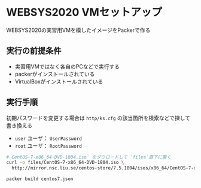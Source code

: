 # WEBSYS2020 VMセットアップ

WEBSYS2020の実習用VMを模したイメージをPackerで作る

## 実行の前提条件

- 実習用VMではなく各自のPCなどで実行する
- packerがインストールされている
- VirtualBoxがインストールされている

## 実行手順

初期パスワードを変更する場合は `http/ks.cfg` の該当箇所を検索などで探して書き換える

- `user` ユーザ： `UserPassword`
- `root` ユーザ： `RootPassword`

```sh
# CentOS-7-x86_64-DVD-1804.iso` をダウロードして `files`直下に置く
curl -o files/CentOS-7-x86_64-DVD-1804.iso \
  http://mirror.nsc.liu.se/centos-store/7.5.1804/isos/x86_64/CentOS-7-x86_64-DVD-1804.iso

packer build centos7.json
```
